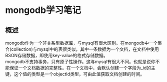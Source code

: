 # mongodb学习笔记
## 概述
mongodb作为一个非关系型数据库，与mysql有很大区别。在mongodb中一个集合(collection)与mysql中的表很类似，其中一条数据为一个文档，在文档中使用BSON存储数据，即使用key-value的格式存储数据。  
mongodb不支持事务，只有原子性操作。这与mysql有很大不同。也就是说你不能保证一个文档数据的完整性。在一个文档中，会默认创建一个字段为_id的主键，这个值的类型是一个objectId类型，可由此值获取文档创建的时间。